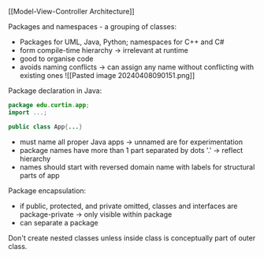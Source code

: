 [[Model-View-Controller Architecture]]

Packages and namespaces - a grouping of classes:
- Packages for UML, Java, Python; namespaces for C++ and C#
- form compile-time hierarchy -> irrelevant at runtime
- good to organise code
- avoids naming conflicts -> can assign any name without conflicting with existing ones
![[Pasted image 20240408090151.png]]

Package declaration in Java:
```java
package edu.curtin.app;
import ...;

public class App{...}
```
- must name all proper Java apps -> unnamed are for experimentation
- package names have more than 1 part separated by dots '.' -> reflect hierarchy
- names should start with reversed domain name with labels for structural parts of app

Package encapsulation:
- if public, protected, and private omitted, classes and interfaces are package-private -> only visible within package
- can separate a package 

Don't create nested classes unless inside class is conceptually part of outer class.